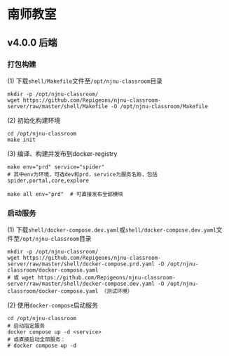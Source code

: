 # 南师教室

## v4.0.0 后端

### 打包构建

(1) 下载`shell/Makefile`文件至`/opt/njnu-classroom`目录

```shell
mkdir -p /opt/njnu-classroom/
wget https://github.com/Repigeons/njnu-classroom-server/raw/master/shell/Makefile -O /opt/njnu-classroom/Makefile
```

(2) 初始化构建环境

```shell
cd /opt/njnu-classroom
make init
```

(3) 编译、构建并发布到docker-registry

```shell
make env="prd" service="spider"
# 其中env为环境，可选dev和prd，service为服务名称，包括 spider,portal,core,explore
```

```shell
make all env="prd"  # 可直接发布全部模块
```

### 启动服务

(1) 下载`shell/docker-compose.dev.yaml`或`shell/docker-compose.dev.yaml`文件至`/opt/njnu-classroom`目录

```shell
mkdir -p /opt/njnu-classroom/
wget https://github.com/Repigeons/njnu-classroom-server/raw/master/shell/docker-compose.prd.yaml -O /opt/njnu-classroom/docker-compose.yaml
# 或 wget https://github.com/Repigeons/njnu-classroom-server/raw/master/shell/docker-compose.dev.yaml -O /opt/njnu-classroom/docker-compose.yaml （测试环境）
```

(2) 使用`docker-compose`启动服务

```shell
cd /opt/njnu-classroom
# 启动指定服务
docker compose up -d <service>
# 或直接启动全部服务：
# docker compose up -d
```

